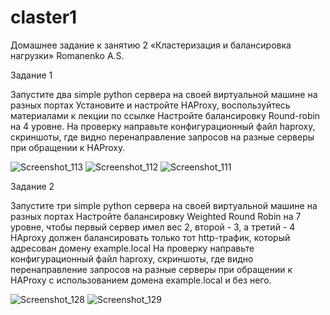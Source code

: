 # claster1

Домашнее задание к занятию 2 «Кластеризация и балансировка нагрузки» Romanenko A.S.

Задание 1

Запустите два simple python сервера на своей виртуальной машине на разных портах
Установите и настройте HAProxy, воспользуйтесь материалами к лекции по ссылке
Настройте балансировку Round-robin на 4 уровне.
На проверку направьте конфигурационный файл haproxy, скриншоты, где видно перенаправление запросов на разные серверы при обращении к HAProxy.

![Screenshot_113](https://github.com/user-attachments/assets/c31dd309-bdef-4529-9340-6f753ac43e56)
![Screenshot_112](https://github.com/user-attachments/assets/7e484af3-933e-4723-9951-a217fdeb9bd8)
![Screenshot_111](https://github.com/user-attachments/assets/8d489829-0e65-4afd-94d9-dfc7fbc35afc)

Задание 2 

Запустите три simple python сервера на своей виртуальной машине на разных портах
Настройте балансировку Weighted Round Robin на 7 уровне, чтобы первый сервер имел вес 2, второй - 3, а третий - 4
HAproxy должен балансировать только тот http-трафик, который адресован домену example.local
На проверку направьте конфигурационный файл haproxy, скриншоты, где видно перенаправление запросов на разные серверы при обращении к HAProxy c использованием домена example.local и без него.



![Screenshot_128](https://github.com/user-attachments/assets/b4fed02f-6fb6-4d61-a569-8b5b2d088d05)
![Screenshot_129](https://github.com/user-attachments/assets/6f56ef7b-5a7f-4012-9f80-768c9899e08a)
